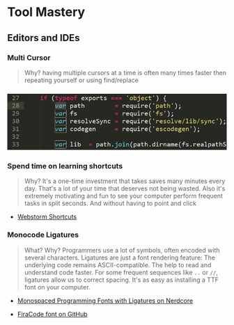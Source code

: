 # Tool Mastery

## Editors and IDEs

### Multi Cursor

> Why? having multiple cursors at a time is often many times faster then repeating yourself or using find/replace

### ![](/assets/multi-cursor.gif)

### Spend time on learning shortcuts

> Why? It's a one-time investment that takes saves many minutes every day. That's a lot of your time that deserves not being wasted. Also it's extremely motivating and fun to see your computer perform frequent tasks in split seconds. And without having to point and click

* [Webstorm Shortcuts](https://blog.jetbrains.com/webstorm/2015/06/10-webstorm-shortcuts-you-need-to-know/)

### Monocode Ligatures

> What? Why? Programmers use a lot of symbols, often encoded with several characters. Ligatures are just a font rendering feature: The underlying code remains ASCII-compatible. The help to read and understand code faster. For some frequent sequences like `..` or `//`, ligatures allow us to correct spacing. It's as easy as installing a TTF font on your computer.

* [Monospaced Programming Fonts with Ligatures on Nerdcore](http://www.nerdcore.de/2017/07/26/monospaced-programming-fonts-with-ligatures/)

* [FiraCode font on GitHub](https://github.com/tonsky/FiraCode)



